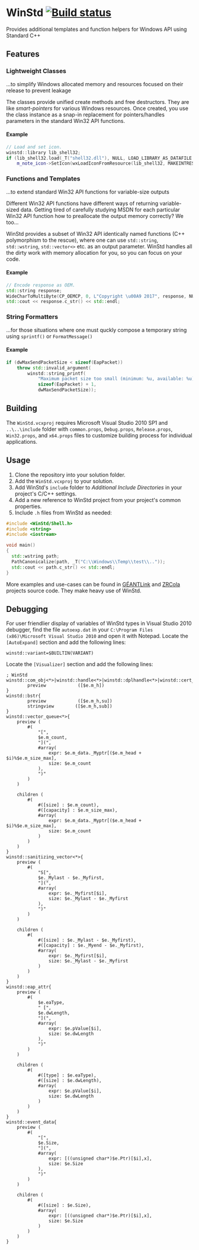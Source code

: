 ﻿# WinStd [![Build status](https://ci.appveyor.com/api/projects/status/1e8868i88s10cp59?svg=true)](https://ci.appveyor.com/project/Amebis/winstd)

Provides additional templates and function helpers for Windows API using Standard C++

## Features

### Lightweight Classes

...to simplify Windows allocated memory and resources focused on their release to prevent leakage

The classes provide unified create methods and free destructors. They are like _smart-pointers_ for various Windows resources. Once created, you use the class instance as a snap-in replacement for pointers/handles parameters in the standard Win32 API functions.

#### Example

```C++
// Load and set icon.
winstd::library lib_shell32;
if (lib_shell32.load(_T("shell32.dll"), NULL, LOAD_LIBRARY_AS_DATAFILE | LOAD_LIBRARY_AS_IMAGE_RESOURCE))
    m_note_icon->SetIcon(wxLoadIconFromResource(lib_shell32, MAKEINTRESOURCE(48)));
```

### Functions and Templates

...to extend standard Win32 API functions for variable-size outputs

Different Win32 API functions have different ways of returning variable-sized data. Getting tired of carefully studying MSDN for each particular Win32 API function how to preallocate the output memory correctly? We too...

WinStd provides a subset of Win32 API identically named functions (C++ polymorphism to the rescue), where one can use `std::string`, `std::wstring`, `std::vector<>` etc. as an output parameter. WinStd handles all the dirty work with memory allocation for you, so you can focus on your code.

#### Example

```C++
// Encode response as OEM.
std::string response;
WideCharToMultiByte(CP_OEMCP, 0, L"Copyright \u00A9 2017", response, NULL, NULL);
std::cout << response.c_str() << std::endl;
```

### String Formatters

...for those situations where one must quckly compose a temporary string using `sprintf()` or `FormatMessage()`

#### Example

```C++
if (dwMaxSendPacketSize < sizeof(EapPacket))
    throw std::invalid_argument(
        winstd::string_printf(
            "Maximum packet size too small (minimum: %u, available: %u).",
            sizeof(EapPacket) + 1,
            dwMaxSendPacketSize));
```

## Building

The `WinStd.vcxproj` requires Microsoft Visual Studio 2010 SP1 and `..\..\include` folder with `common.props`, `Debug.props`, `Release.props`, `Win32.props`, and `x64.props` files to customize building process for individual applications.

## Usage

1. Clone the repository into your solution folder.
2. Add the `WinStd.vcxproj` to your solution.
3. Add WinStd's `include` folder to _Additional Include Directories_ in your project's C/C++ settings.
4. Add a new reference to WinStd project from your project's common properties.
5. Include `.h` files from WinStd as needed:
```C++
#include <WinStd/Shell.h>
#include <string>
#include <iostream>

void main()
{
  std::wstring path;
  PathCanonicalize(path, _T("C:\\Windows\\Temp\\test\\.."));
  std::cout << path.c_str() << std::endl;
}
```

More examples and use-cases can be found in [GÉANTLink](https://github.com/Amebis/GEANTLink) and [ZRCola](https://github.com/Amebis/ZRCola) projects source code. They make heavy use of WinStd.

## Debugging

For user friendlier display of variables of WinStd types in Visual Studio 2010 debugger, find the file `autoexp.dat` in your `C:\Program Files (x86)\Microsoft Visual Studio 2010` and open it with Notepad.
Locate the `[AutoExpand]` section and add the following lines:
```
winstd::variant=$BUILTIN(VARIANT)
```
Locate the `[Visualizer]` section and add the following lines:
```
; WinStd
winstd::com_obj<*>|winstd::handle<*>|winstd::dplhandle<*>|winstd::cert_context|winstd::cert_chain_context|winstd::cert_store|winstd::crypt_prov|winstd::crypt_hash|winstd::crypt_key|winstd::event_provider|winstd::library|winstd::heap{
        preview            ([$e.m_h])
}
winstd::bstr{
        preview            ([$e.m_h,su])
        stringview        ([$e.m_h,sub])
}
winstd::vector_queue<*>{
    preview (
        #(
            "[",
            $e.m_count,
            "](",
            #array(
                expr: $e.m_data._Myptr[($e.m_head + $i)%$e.m_size_max],
                size: $e.m_count
            ),
            ")"
        )
    )

    children (
        #(
            #([size] : $e.m_count),
            #([capacity] : $e.m_size_max),
            #array(
                expr: $e.m_data._Myptr[($e.m_head + $i)%$e.m_size_max],
                size: $e.m_count
            )
        )
    )
}
winstd::sanitizing_vector<*>{
    preview (
        #(
            "S[",
            $e._Mylast - $e._Myfirst,
            "](",
            #array(
                expr: $e._Myfirst[$i],
                size: $e._Mylast - $e._Myfirst
            ),
            ")"
        )
    )

    children (
        #(
            #([size] : $e._Mylast - $e._Myfirst),
            #([capacity] : $e._Myend - $e._Myfirst),
            #array(
                expr: $e._Myfirst[$i],
                size: $e._Mylast - $e._Myfirst
            )
        )
    )
}
winstd::eap_attr{
    preview (
        #(
            $e.eaType,
            " [",
            $e.dwLength,
            "](",
            #array(
                expr: $e.pValue[$i],
                size: $e.dwLength
            ),
            ")"
        )
    )

    children (
        #(
            #([type] : $e.eaType),
            #([size] : $e.dwLength),
            #array(
                expr: $e.pValue[$i],
                size: $e.dwLength
            )
        )
    )
}
winstd::event_data{
    preview (
        #(
            "[",
            $e.Size,
            "](",
            #array(
                expr: [((unsigned char*)$e.Ptr)[$i],x],
                size: $e.Size
            ),
            ")"
        )
    )

    children (
        #(
            #([size] : $e.Size),
            #array(
                expr: [((unsigned char*)$e.Ptr)[$i],x],
                size: $e.Size
            )
        )
    )
}
```
